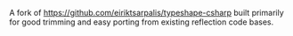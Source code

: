 
A fork of https://github.com/eiriktsarpalis/typeshape-csharp built primarily for good trimming and easy porting from existing reflection code bases.